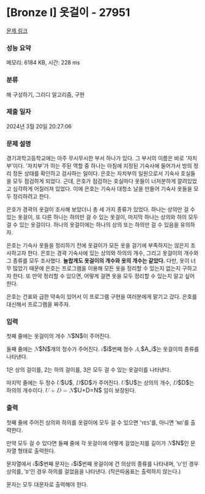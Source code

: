 # [Bronze I] 옷걸이 - 27951 

[문제 링크](https://www.acmicpc.net/problem/27951) 

### 성능 요약

메모리: 6184 KB, 시간: 228 ms

### 분류

해 구성하기, 그리디 알고리즘, 구현

### 제출 일자

2024년 3월 20일 20:27:06

### 문제 설명

<p>경기과학고등학교에는 아주 무시무시한 부서 하나가 있다. 그 부서의 이름은 바로 '자치부'이다. '자치부'가 하는 주된 역할 중 하나는 아침에 지정된 기숙사에 들어가서 방의 정리 정돈 상태를 확인하고 검사하는 일이다. 은호는 자치부의 일원으로서 기숙사 호실들을 모두 점검하게 되었다. 근데, 은호가 점검하는 호실마다 옷들이 너저분하게 깔려있었고 심각하게 어질러져 있었다. 이에 은호는 기숙사 대청소 날을 만들어 기숙사 옷들을 모두 정리하려고 한다.</p>

<p>은호가 경곽의 옷걸이 조사해 보았더니 총 세 가지 종류가 있었다. 하나는 상의만 걸 수 있는 옷걸이, 또 다른 하나는 하의만 걸 수 있는 옷걸이, 마지막 하나는 상의와 하의 모두 걸 수 있는 옷걸이다. 하나의 옷걸이에는 하나의 상의 또는 하의만 걸 수 있음을 유의하자.</p>

<p>은호는 기숙사 옷들을 정리하기 전에 옷걸이가 모든 옷을 걸기에 부족하지는 않은지 조사하고자 한다. 은호는 경곽 기숙사에 있는 상의와 하의의 개수, 그리고 옷걸이의 개수와 그 종류를 모두 조사했다. <strong>놀랍게도 옷걸이의 개수와 옷의 개수는 같았다.</strong> 다만, 옷이 너무 많았기 때문에 은호는 프로그램을 이용해 모든 옷을 정리할 수 있는지 없는지 구하고자 한다. 또 만약 정리할 수 있으면, 어떻게 걸면 옷을 모두 정리할 수 있는지 알고 싶어 한다.</p>

<p>은호는 건표와 급한 약속이 있어서 이 프로그램 구현을 여러분에게 맡기고 갔다. 은호를 대신해서 프로그램을 짜주자.</p>

### 입력 

 <p>첫째 줄에는 옷걸이의 개수 <mjx-container class="MathJax" jax="CHTML" style="font-size: 109%; position: relative;"><mjx-math class="MJX-TEX" aria-hidden="true"><mjx-mi class="mjx-i"><mjx-c class="mjx-c1D441 TEX-I"></mjx-c></mjx-mi></mjx-math><mjx-assistive-mml unselectable="on" display="inline"><math xmlns="http://www.w3.org/1998/Math/MathML"><mi>N</mi></math></mjx-assistive-mml><span aria-hidden="true" class="no-mathjax mjx-copytext">$N$</span></mjx-container>이 주어진다.</p>

<p>둘째 줄에는 <mjx-container class="MathJax" jax="CHTML" style="font-size: 109%; position: relative;"><mjx-math class="MJX-TEX" aria-hidden="true"><mjx-mi class="mjx-i"><mjx-c class="mjx-c1D441 TEX-I"></mjx-c></mjx-mi></mjx-math><mjx-assistive-mml unselectable="on" display="inline"><math xmlns="http://www.w3.org/1998/Math/MathML"><mi>N</mi></math></mjx-assistive-mml><span aria-hidden="true" class="no-mathjax mjx-copytext">$N$</span></mjx-container>개의 정수가 주어진다. <mjx-container class="MathJax" jax="CHTML" style="font-size: 109%; position: relative;"><mjx-math class="MJX-TEX" aria-hidden="true"><mjx-mi class="mjx-i"><mjx-c class="mjx-c1D456 TEX-I"></mjx-c></mjx-mi></mjx-math><mjx-assistive-mml unselectable="on" display="inline"><math xmlns="http://www.w3.org/1998/Math/MathML"><mi>i</mi></math></mjx-assistive-mml><span aria-hidden="true" class="no-mathjax mjx-copytext">$i$</span></mjx-container>번째 정수 <mjx-container class="MathJax" jax="CHTML" style="font-size: 109%; position: relative;"><mjx-math class="MJX-TEX" aria-hidden="true"><mjx-msub><mjx-mi class="mjx-i"><mjx-c class="mjx-c1D434 TEX-I"></mjx-c></mjx-mi><mjx-script style="vertical-align: -0.15em;"><mjx-mi class="mjx-i" size="s"><mjx-c class="mjx-c1D456 TEX-I"></mjx-c></mjx-mi></mjx-script></mjx-msub></mjx-math><mjx-assistive-mml unselectable="on" display="inline"><math xmlns="http://www.w3.org/1998/Math/MathML"><msub><mi>A</mi><mi>i</mi></msub></math></mjx-assistive-mml><span aria-hidden="true" class="no-mathjax mjx-copytext">$A_i$</span></mjx-container>는 옷걸이의 종류를 나타낸다.</p>

<p>1은 상의 걸이를, 2는 하의 걸이를, 3은 모두 걸 수 있는 옷걸이를 나타낸다.</p>

<p>마지막 줄에는 두 정수 <mjx-container class="MathJax" jax="CHTML" style="font-size: 109%; position: relative;"><mjx-math class="MJX-TEX" aria-hidden="true"><mjx-mi class="mjx-i"><mjx-c class="mjx-c1D448 TEX-I"></mjx-c></mjx-mi></mjx-math><mjx-assistive-mml unselectable="on" display="inline"><math xmlns="http://www.w3.org/1998/Math/MathML"><mi>U</mi></math></mjx-assistive-mml><span aria-hidden="true" class="no-mathjax mjx-copytext">$U$</span></mjx-container>, <mjx-container class="MathJax" jax="CHTML" style="font-size: 109%; position: relative;"><mjx-math class="MJX-TEX" aria-hidden="true"><mjx-mi class="mjx-i"><mjx-c class="mjx-c1D437 TEX-I"></mjx-c></mjx-mi></mjx-math><mjx-assistive-mml unselectable="on" display="inline"><math xmlns="http://www.w3.org/1998/Math/MathML"><mi>D</mi></math></mjx-assistive-mml><span aria-hidden="true" class="no-mathjax mjx-copytext">$D$</span></mjx-container>가 주어진다. <mjx-container class="MathJax" jax="CHTML" style="font-size: 109%; position: relative;"><mjx-math class="MJX-TEX" aria-hidden="true"><mjx-mi class="mjx-i"><mjx-c class="mjx-c1D448 TEX-I"></mjx-c></mjx-mi></mjx-math><mjx-assistive-mml unselectable="on" display="inline"><math xmlns="http://www.w3.org/1998/Math/MathML"><mi>U</mi></math></mjx-assistive-mml><span aria-hidden="true" class="no-mathjax mjx-copytext">$U$</span></mjx-container>는 상의의 개수, <mjx-container class="MathJax" jax="CHTML" style="font-size: 109%; position: relative;"><mjx-math class="MJX-TEX" aria-hidden="true"><mjx-mi class="mjx-i"><mjx-c class="mjx-c1D437 TEX-I"></mjx-c></mjx-mi></mjx-math><mjx-assistive-mml unselectable="on" display="inline"><math xmlns="http://www.w3.org/1998/Math/MathML"><mi>D</mi></math></mjx-assistive-mml><span aria-hidden="true" class="no-mathjax mjx-copytext">$D$</span></mjx-container>는 하의의 개수이다. <mjx-container class="MathJax" jax="CHTML" style="font-size: 109%; position: relative;"><mjx-math class="MJX-TEX" aria-hidden="true"><mjx-mi class="mjx-i"><mjx-c class="mjx-c1D448 TEX-I"></mjx-c></mjx-mi><mjx-mo class="mjx-n" space="3"><mjx-c class="mjx-c2B"></mjx-c></mjx-mo><mjx-mi class="mjx-i" space="3"><mjx-c class="mjx-c1D437 TEX-I"></mjx-c></mjx-mi><mjx-mo class="mjx-n" space="4"><mjx-c class="mjx-c3D"></mjx-c></mjx-mo><mjx-mi class="mjx-i" space="4"><mjx-c class="mjx-c1D441 TEX-I"></mjx-c></mjx-mi></mjx-math><mjx-assistive-mml unselectable="on" display="inline"><math xmlns="http://www.w3.org/1998/Math/MathML"><mi>U</mi><mo>+</mo><mi>D</mi><mo>=</mo><mi>N</mi></math></mjx-assistive-mml><span aria-hidden="true" class="no-mathjax mjx-copytext">$U+D=N$</span></mjx-container> 임이 보장된다.</p>

### 출력 

 <p>첫째 줄에 주어진 상의와 하의를 옷걸이에 모두 걸 수 있으면 '<code>YES</code>'를, 아니면 '<code>NO</code>'를 출력한다.</p>

<p>만약 모두 걸 수 있다면 둘째 줄에 각 옷걸이에 어떻게 걸었는지를 길이가 <mjx-container class="MathJax" jax="CHTML" style="font-size: 109%; position: relative;"><mjx-math class="MJX-TEX" aria-hidden="true"><mjx-mi class="mjx-i"><mjx-c class="mjx-c1D441 TEX-I"></mjx-c></mjx-mi></mjx-math><mjx-assistive-mml unselectable="on" display="inline"><math xmlns="http://www.w3.org/1998/Math/MathML"><mi>N</mi></math></mjx-assistive-mml><span aria-hidden="true" class="no-mathjax mjx-copytext">$N$</span></mjx-container>인 문자열 형태로 출력한다.</p>

<p>문자열에서 <mjx-container class="MathJax" jax="CHTML" style="font-size: 109%; position: relative;"><mjx-math class="MJX-TEX" aria-hidden="true"><mjx-mi class="mjx-i"><mjx-c class="mjx-c1D456 TEX-I"></mjx-c></mjx-mi></mjx-math><mjx-assistive-mml unselectable="on" display="inline"><math xmlns="http://www.w3.org/1998/Math/MathML"><mi>i</mi></math></mjx-assistive-mml><span aria-hidden="true" class="no-mathjax mjx-copytext">$i$</span></mjx-container>번째 문자는 <mjx-container class="MathJax" jax="CHTML" style="font-size: 109%; position: relative;"><mjx-math class="MJX-TEX" aria-hidden="true"><mjx-mi class="mjx-i"><mjx-c class="mjx-c1D456 TEX-I"></mjx-c></mjx-mi></mjx-math><mjx-assistive-mml unselectable="on" display="inline"><math xmlns="http://www.w3.org/1998/Math/MathML"><mi>i</mi></math></mjx-assistive-mml><span aria-hidden="true" class="no-mathjax mjx-copytext">$i$</span></mjx-container>번째 옷걸이에 건 의상의 종류를 나타내며, '<code>U</code>'인 경우 상의를, '<code>D</code>'인 경우 하의를 걸었음을 나타낸다. (작은따옴표는 출력하지 않는다.)</p>

<p>문자는 모두 대문자로 출력해야 한다.</p>

